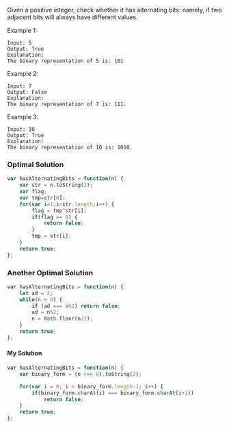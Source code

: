 Given a positive integer, check whether it has alternating bits: namely, if two adjacent bits will always have different values.

Example 1:
````
Input: 5
Output: True
Explanation:
The binary representation of 5 is: 101
````

Example 2:
````
Input: 7
Output: False
Explanation:
The binary representation of 7 is: 111.
````

Example 3:
````
Input: 10
Output: True
Explanation:
The binary representation of 10 is: 1010.
````
### Optimal Solution
```javascript
var hasAlternatingBits = function(n) {
    var str = n.toString(2);
    var flag;
    var tmp=str[0];
    for(var i=1;i<str.length;i++) {
        flag = tmp^str[i];
        if(flag == 0) {
            return false;
        }
        tmp = str[i];
    }
    return true;  
};
```
### Another Optimal Solution
```javascript
var hasAlternatingBits = function(n) {
    let ad = 2;
    while(n > 0) {
        if (ad === n%2) return false;
        ad = n%2;
        n = Math.floor(n/2);
    }
    return true;
};
```

#### My Solution
```javascript
var hasAlternatingBits = function(n) {
    var binary_form = (n >>> 0).toString(2);

    for(var i = 0; i < binary_form.length-1; i++) {
        if(binary_form.charAt(i) === binary_form.charAt(i+1))
            return false;
    }
    return true;
};
```
